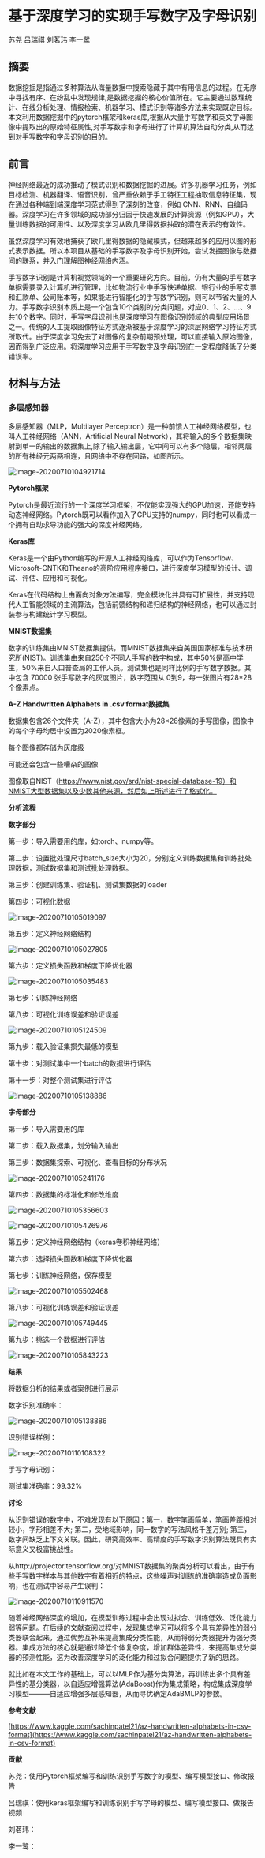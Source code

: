 # **基于深度学习的实现手写数字及字母识别**

苏尧 吕瑞祺 刘茗玮 李一鹭

## **摘要**

数据挖掘是指通过多种算法从海量数据中搜索隐藏于其中有用信息的过程。在无序中寻找有序、在纷乱中发现规律,是数据挖掘的核心价值所在。它主要通过数理统计、在线分析处理、情报检索、机器学习、模式识别等诸多方法来实现既定目标。本文利用数据挖掘中的pytorch框架和keras库,根据从大量手写数字和英文字母图像中提取出的原始特征属性,对手写数字和字母进行了计算机算法自动分类,从而达到对手写数字和字母识别的目的。

## **前言**

神经网络最近的成功推动了模式识别和数据挖掘的进展。许多机器学习任务，例如目标检测、机器翻译、语音识别，曾严重依赖于手工特征工程抽取信息特征集，现在通过各种端到端深度学习范式得到了深刻的改变，例如 CNN、RNN、自编码器。深度学习在许多领域的成功部分归因于快速发展的计算资源（例如GPU），大量训练数据的可用性、以及深度学习从欧几里得数据抽取的潜在表示的有效性。

虽然深度学习有效地捕获了欧几里得数据的隐藏模式，但越来越多的应用以图的形式表示数据。所以本项目从基础的手写数字及字母识别开始，尝试发掘图像与数据间的联系，并入门理解图神经网络内涵。

手写数字识别是计算机视觉领域的一个重要研究方向。目前，仍有大量的手写数字单据需要录入计算机进行管理，比如物流行业中手写快递单据、银行业的手写支票和汇款单、公司账本等，如果能进行智能化的手写数字识别，则可以节省大量的人力。手写数字识别本质上是一个包含10个类别的分类问题，对应0、1、2、…、9共10个数字。同时，手写字母识别也是深度学习在图像识别领域的典型应用场景之一。传统的人工提取图像特征方式逐渐被基于深度学习的深层网络学习特征方式所取代。由于深度学习免去了对图像的复杂前期预处理，可以直接输入原始图像，因而得到广泛应用。将深度学习应用于手写数字及字母识别在一定程度降低了分类错误率。

## **材料与方法**

### **多层感知器**

多层感知器（MLP，Multilayer Perceptron）是一种前馈人工神经网络模型，也叫人工神经网络（ANN，Artificial Neural Network），其将输入的多个数据集映射到单一的输出的数据集上,除了输入输出层，它中间可以有多个隐层，相邻两层的所有神经元两两相连，且网络中不存在回路，如图所示。

![image-20200710104921714](https://gitee.com/linuxgroup2/finalproj/raw/master/report.assets/image-20200710104921714.png)

**Pytorch框架**

Pytorch是最近流行的一个深度学习框架，不仅能实现强大的GPU加速，还能支持动态神经网络。Pytorch既可以看作加入了GPU支持的numpy，同时也可以看成一个拥有自动求导功能的强大的深度神经网络。

**Keras库**

Keras是一个由Python编写的开源人工神经网络库，可以作为Tensorflow、Microsoft-CNTK和Theano的高阶应用程序接口，进行深度学习模型的设计、调试、评估、应用和可视化。

Keras在代码结构上由面向对象方法编写，完全模块化并具有可扩展性，并支持现代人工智能领域的主流算法，包括前馈结构和递归结构的神经网络，也可以通过封装参与构建统计学习模型。

**MNIST数据集**

数字的训练集由MNIST数据集提供，而MNIST数据集来自美国国家标准与技术研究所(NIST)。训练集由来自250个不同人手写的数字构成，其中50%是高中学生，50%来自人口普查局的工作人员。测试集也是同样比例的手写数字数据。其中包含 70000 张手写数字的灰度图片，数字范围从 0到9，每一张图片有28\*28个像素点。

**A-Z Handwritten Alphabets in .csv format数据集**

数据集包含26个文件夹（A-Z），其中包含大小为28×28像素的手写图像，图像中的每个字母均居中设置为2020像素框。

每个图像都存储为灰度级

可能还会包含一些嘈杂的图像

图像取自NIST（https://www.nist.gov/srd/nist-special-database-19）和NMIST大型数据集以及少数其他来源，然后如上所述进行了格式化。

**分析流程**

**数字部分**

第一步：导入需要用的库，如torch、numpy等。

第二步：设置批处理尺寸batch\_size大小为20，分别定义训练数据集和训练批处理数据，测试数据集和测试批处理数据。

第三步：创建训练集、验证机、测试集数据的loader

第四步：可视化数据

![image-20200710105019097](https://gitee.com/linuxgroup2/finalproj/raw/master/report.assets/image-20200710105019097.png)

第五步：定义神经网络结构

![image-20200710105027805](https://gitee.com/linuxgroup2/finalproj/raw/master/report.assets/image-20200710105027805.png)

第六步：定义损失函数和梯度下降优化器

![image-20200710105035483](https://gitee.com/linuxgroup2/finalproj/raw/master/report.assets/image-20200710105035483.png)

第七步：训练神经网络

第八步：可视化训练误差和验证误差

![image-20200710105124509](https://gitee.com/linuxgroup2/finalproj/raw/master/report.assets/image-20200710105124509.png)

第九步：载入验证集损失最低的模型

第十步：对测试集中一个batch的数据进行评估

第十一步：对整个测试集进行评估

![image-20200710105138886](https://gitee.com/linuxgroup2/finalproj/raw/master/report.assets/image-20200710105138886.png)

**字母部分**

第一步：导入需要用的库

第二步：载入数据集，划分输入输出

第三步：数据集探索、可视化、查看目标的分布状况

![image-20200710105241176](https://gitee.com/linuxgroup2/finalproj/raw/master/report.assets/image-20200710105241176.png)

第四步：数据集的标准化和修改维度

![image-20200710105356603](https://gitee.com/linuxgroup2/finalproj/raw/master/report.assets/image-20200710105356603.png)

![image-20200710105426976](https://gitee.com/linuxgroup2/finalproj/raw/master/report.assets/image-20200710105426976.png)

第五步：定义神经网络结构（keras卷积神经网络）

第六步：选择损失函数和梯度下降优化器

第七步：训练神经网络，保存模型

![image-20200710105502468](https://gitee.com/linuxgroup2/finalproj/raw/master/report.assets/image-20200710105502468.png)

第八步：可视化训练误差和验证误差

![image-20200710105749445](https://gitee.com/linuxgroup2/finalproj/raw/master/report.assets/image-20200710105749445.png)

第九步：挑选一个数据进行评估

![image-20200710105843223](https://gitee.com/linuxgroup2/finalproj/raw/master/report.assets/image-20200710105843223.png)

**结果**

将数据分析的结果或者案例进行展示

数字识别准确率：

![image-20200710105138886](https://gitee.com/linuxgroup2/finalproj/raw/master/report.assets/image-20200710105138886.png)

识别错误样例：

![image-20200710110108322](https://gitee.com/linuxgroup2/finalproj/raw/master/report.assets/image-20200710110108322.png)

手写字母识别：

测试集准确率：$99.32\%$

**讨论**

从识别错误的数字中，不难发现有以下原因：第一，数字笔画简单，笔画差距相对较小，字形相差不大; 第二，受地域影响，同一数字的写法风格千差万别; 第三，数字间缺乏上下文关联。因此，研究高效率、高精度的手写数字识别算法既具有实际意义又极富挑战性。

从http://projector.tensorflow.org/对MNIST数据集的聚类分析可以看出，由于有些手写数字样本与其他数字有着相近的特点，这些噪声对训练的准确率造成负面影响，也在测试中容易产生误判：

![image-20200710110911570](https://gitee.com/linuxgroup2/finalproj/raw/master/report.assets/image-20200710110911570.png)

随着神经网络深度的增加，在模型训练过程中会出现过拟合、训练低效、泛化能力弱等问题。在后续的文献查阅过程中，发现集成学习可以将多个具有差异性的弱分类器联合起来，通过优势互补来提高集成分类性能，从而将弱分类器提升为强分类器。集成方法的核心就是通过降低个体复杂度，增加群体差异性，来提高集成分类器的预测性能，这为改善深度学习的泛化能力和过拟合问题提供了新的思路。

就比如在本文工作的基础上，可以以MLP作为基分类算法，再训练出多个具有差异性的基分类器，以自适应增强算法(AdaBoost)作为集成策略，构成集成深度学习模型———自适应增强多层感知器，从而寻优确定AdaBMLP的参数。

**参考文献**

[https://www.kaggle.com/sachinpatel21/az-handwritten-alphabets-in-csv-format](https://www.kaggle.com/sachinpatel21/az-handwritten-alphabets-in-csv-format)

**贡献**

苏尧：使用Pytorch框架编写和训练识别手写数字的模型、编写模型接口、修改报告

吕瑞祺：使用keras框架编写和训练识别手写字母的模型、编写模型接口、做报告视频

刘茗玮：

李一鹭：